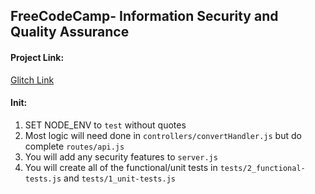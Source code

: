**FreeCodeCamp**- Information Security and Quality Assurance
------



#### Project Link:

[Glitch Link](https://fcc-metric-imp-convertor-nmc.glitch.me/)




#### Init:

1) SET NODE_ENV to `test` without quotes
2) Most logic will need done in `controllers/convertHandler.js` but do complete `routes/api.js`
3) You will add any security features to `server.js`
4) You will create all of the functional/unit tests in `tests/2_functional-tests.js` and `tests/1_unit-tests.js`


